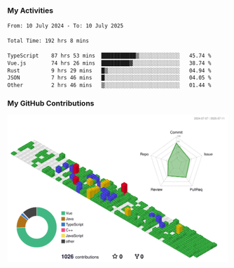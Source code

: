 ### My Activities

<!--START_SECTION:waka-->

```txt
From: 10 July 2024 - To: 10 July 2025

Total Time: 192 hrs 8 mins

TypeScript    87 hrs 53 mins  ███████████▒░░░░░░░░░░░░░   45.74 %
Vue.js        74 hrs 26 mins  █████████▓░░░░░░░░░░░░░░░   38.74 %
Rust          9 hrs 29 mins   █▒░░░░░░░░░░░░░░░░░░░░░░░   04.94 %
JSON          7 hrs 46 mins   █░░░░░░░░░░░░░░░░░░░░░░░░   04.05 %
Other         2 hrs 46 mins   ▒░░░░░░░░░░░░░░░░░░░░░░░░   01.44 %
```

<!--END_SECTION:waka-->

### My GitHub Contributions

![](./profile-3d-contrib/profile-gitblock.svg)
